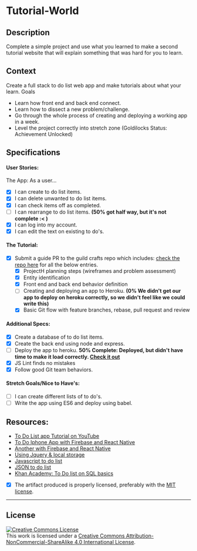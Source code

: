 # Tutorial-World
## Description

Complete a simple project and use what you learned to make a second tutorial website that will explain something that was hard for you to learn.

## Context

Create a full stack to do list web app and make tutorials about what your learn.
Goals
- Learn how front end and back end connect.
- Learn how to dissect a new problem/challenge.
- Go through the whole process of creating and deploying a working app in a week.
- Level the project correctly into stretch zone (Goldilocks Status: Achievement Unlocked)

## Specifications

#### User Stories:
The App: As a user...
- [X] I can create to do list items.
- [X] I can delete unwanted to do list items.
- [X] I can check items off as completed.
- [ ] I can rearrange to do list items. **(50% got half way, but it's not complete :< )**
- [X] I can log into my account.
- [X] I can edit the text on existing to do's.

#### The Tutorial:
- [X] Submit a guide PR to the guild crafts repo which includes: [check the repo here](https://github.com/GuildCrafts/web-development-js/pull/59/files) for all the below entries.
    - [X] ProjectH planning steps (wireframes and problem assessment)
    - [X] Entity identification
    - [X] Front end and back end behavior definition
    - [ ] Creating and deploying an app to Heroku. **(0% We didn't get our app to deploy on heroku correctly, so we didn't feel like we could write this)**
    - [X] Basic Git flow with feature branches, rebase, pull request and review

#### Additional Specs: 
- [X] Create a database of to do list items.
- [X] Create the back end using node and express.
- [ ] Deploy the app to heroku. **50% Complete: Deployed, but didn't have time to make it load correctly. [Check it out](https://todowiggly-jacana.herokuapp.com/)**
- [X] JS Lint finds no mistakes
- [X] Follow good Git team behaviors.

#### Stretch Goals/Nice to Have's:
- [ ] I can create different lists of to do's.
- [ ] Write the app using ES6 and deploy using babel.

## Resources:
- [To Do List app Tutorial on YouTube](https://www.youtube.com/watch?v=XGOJVfOW-bo)
- [To Do Iphone App with Firebase and React Native](https://devdactic.com/react-native-firebase-todo/)
- [Another with Firebase and React Native](https://firebase.googleblog.com/2016/01/the-beginners-guide-to-react-native-and_84.html)
- [Using Jquery & local storage](https://www.sitepoint.com/building-list-jquery-local-storage/)
- [Javascript to do list](http://docs.railsbridge.org/javascript-to-do-list/javascript-to-do-list)
- [JSON to do list](http://programmers.stackexchange.com/questions/261269/database-schema-for-a-todo-list)
- [Khan Academy: To Do list on SQL basics](https://www.khanacademy.org/computing/computer-programming/sql/sql-basics/p/challenge-todo-list-database-stats)

- [X] The artifact produced is properly licensed, preferably with the [MIT license][mit-license].

---

## License 
<!-- LICENSE -->

<a rel="license" href="http://creativecommons.org/licenses/by-nc-sa/4.0/"><img alt="Creative Commons License" style="border-width:0" src="https://i.creativecommons.org/l/by-nc-sa/4.0/80x15.png" /></a>
<br />This work is licensed under a <a rel="license" href="http://creativecommons.org/licenses/by-nc-sa/4.0/">Creative Commons Attribution-NonCommercial-ShareAlike 4.0 International License</a>.

[mit-license]: https://opensource.org/licenses/MIT
